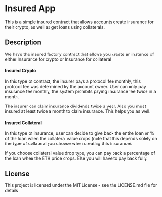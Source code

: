 # Insured App
This is a simple insured contract that allows accounts create insurance for their crypto, as well as get loans using collaterals.

## Description

We have the insured factory contract that allows you create an instance of either Insurance for crypto or Insurance for collateral

#### Insured Crypto
In this type of contract, the insurer pays a protocol fee monthly, this protocol fee was determined by the account owner. User can only pay insurance fee monthly, the system prohibits paying insurance fee twice in a month.

The insurer can claim insurance dividends twice a year. Also you must insured at least twice a month to claim insurance. This helps you as well.

#### Insured Collateral
In this type of insurance, user can decide to give back the entire loan or % of the loan when the collateral value drops (note that this depends solely on the type of collateral you choose when creating this insurance). 

If you choose collateral value drop type, you can pay back a percentage of the loan when the ETH price drops. Else you will have to pay back fully.


## License

This project is licensed under the MIT License - see the LICENSE.md file for details


